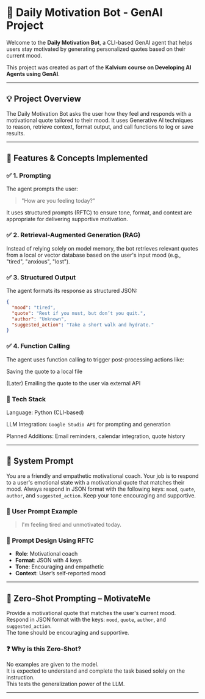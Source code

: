 # 🧠 Daily Motivation Bot - GenAI Project

Welcome to the **Daily Motivation Bot**, a CLI-based GenAI agent that helps users stay motivated by generating personalized quotes based on their current mood.

This project was created as part of the **Kalvium course on Developing AI Agents using GenAI**.

---

## 💡 Project Overview

The Daily Motivation Bot asks the user how they feel and responds with a motivational quote tailored to their mood. It uses Generative AI techniques to reason, retrieve context, format output, and call functions to log or save results.

---

## 🚀 Features & Concepts Implemented

### ✅ 1. Prompting
The agent prompts the user:  
> "How are you feeling today?"  

It uses structured prompts (RFTC) to ensure tone, format, and context are appropriate for delivering supportive motivation.

### ✅ 2. Retrieval-Augmented Generation (RAG)
Instead of relying solely on model memory, the bot retrieves relevant quotes from a local or vector database based on the user's input mood (e.g., "tired", "anxious", "lost").

### ✅ 3. Structured Output
The agent formats its response as structured JSON:
```json
{
  "mood": "tired",
  "quote": "Rest if you must, but don’t you quit.",
  "author": "Unknown",
  "suggested_action": "Take a short walk and hydrate."
}
```

### ✅ 4. Function Calling
The agent uses function calling to trigger post-processing actions like:

Saving the quote to a local file

(Later) Emailing the quote to the user via external API

### 🧪 Tech Stack
Language: Python (CLI-based)

LLM Integration: `Google Studio API` for prompting and generation

Planned Additions: Email reminders, calendar integration, quote history

---

## 🤖 System Prompt
You are a friendly and empathetic motivational coach. Your job is to respond to a user's emotional state with a motivational quote that matches their mood. Always respond in JSON format with the following keys: `mood`, `quote`, `author`, and `suggested_action`. Keep your tone encouraging and supportive.

### 👤 User Prompt Example
> I'm feeling tired and unmotivated today.

### 🧠 Prompt Design Using RFTC

- **Role**: Motivational coach
- **Format**: JSON with 4 keys
- **Tone**: Encouraging and empathetic
- **Context**: User’s self-reported mood

---

## 🧠 Zero-Shot Prompting – MotivateMe

Provide a motivational quote that matches the user's current mood.  
Respond in JSON format with the keys: `mood`, `quote`, `author`, and `suggested_action`.  
The tone should be encouraging and supportive.

### ❓ Why is this Zero-Shot?

No examples are given to the model.  
It is expected to understand and complete the task based solely on the instruction.  
This tests the generalization power of the LLM.

---
